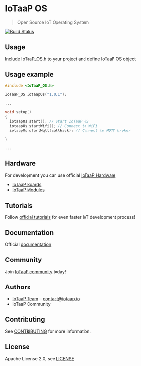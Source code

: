 # IoTaaP OS
> Open Source IoT Operating System

[![Build Status](https://jenkins.iotaap.io/buildStatus/icon?job=iotaap-os%2Fmaster)](https://jenkins.iotaap.io/job/iotaap-os/job/master/)

## Usage

Include IoTaaP_OS.h to your project and define IoTaaP OS object

## Usage example

```cpp
#include <IoTaaP_OS.h>

IoTaaP_OS iotaapOs("1.0.1");

...

void setup()
{
  iotaapOs.start(); // Start IoTaaP OS
  iotaapOs.startWifi(); // Connect to WiFi
  iotaapOs.startMqtt(callback); // Connect to MQTT broker

}

...
```

## Hardware

For development you can use official [IoTaaP Hardware](https://www.iotaap.io/)

* [IoTaaP Boards](https://www.iotaap.io/boards/)
* [IoTaaP Modules](https://www.iotaap.io/iot-modules/)

## Tutorials

Follow [official tutorials](https://docs.iotaap.io/docs-tutorials/) for even faster IoT development process!

## Documentation

Official [documentation](https://docs.iotaap.io)

## Community

Join [IoTaaP community](https://community.iotaap.io) today!

## Authors

* [IoTaaP Team](https://www.iotaap.io) – contact@iotaap.io
* IoTaaP Community

## Contributing

See [CONTRIBUTING](./CONTRIBUTING.md) for more information.

## License

Apache License 2.0, see [LICENSE](./LICENSE.md)
